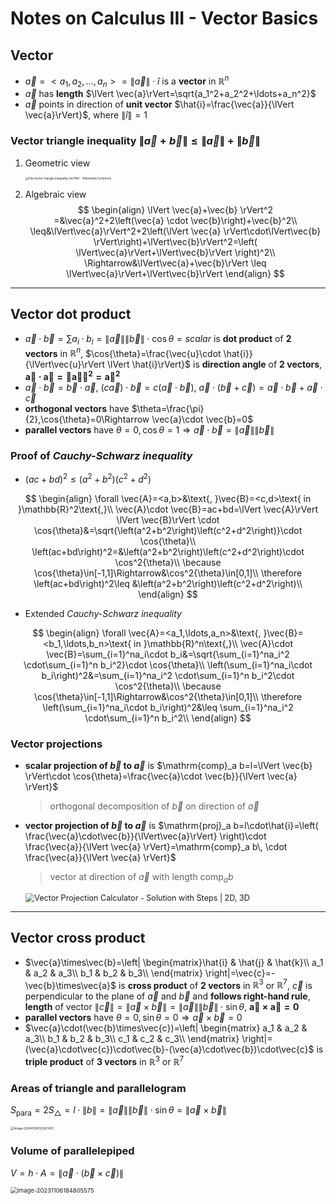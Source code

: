 # Notes on Calculus III - Vector Basics

## **Vector**

* $\vec{a}=<a_1,a_2,\ldots,a_n>=\lVert \vec{a} \rVert\cdot\hat{i}$ is a **vector** in $\mathbb{R}^n$
* $\vec{a}$ has **length** $\lVert \vec{a}\rVert=\sqrt{a_1^2+a_2^2+\ldots+a_n^2}$
* $\vec{a}$ points in direction of **unit vector** $\hat{i}=\frac{\vec{a}}{\lVert \vec{a}\rVert}$, where $\lVert\hat{i}\rVert=1$

### Vector triangle inequality $\lVert \vec{a}+\vec{b} \rVert \leq \lVert \vec{a} \rVert+\lVert \vec{b} \rVert$

1. Geometric view

   <img src="https://upload.wikimedia.org/wikipedia/commons/0/08/Vector_triangle_inequality_vw.PNG" alt="File:Vector triangle inequality vw.PNG - Wikimedia Commons" style="zoom:33%;" />

2. Algebraic view
   $$
   \begin{align}
   \lVert \vec{a}+\vec{b} \rVert^2 =&\vec{a}^2+2\left(\vec{a} \cdot \vec{b}\right)+\vec{b}^2\\
   \leq&\lVert\vec{a}\rVert^2+2\left(\lVert \vec{a} \rVert\cdot\lVert\vec{b} \rVert\right)+\lVert\vec{b}\rVert^2=\left( \lVert\vec{a}\rVert+\lVert\vec{b}\rVert \right)^2\\
   \Rightarrow&\lVert\vec{a}+\vec{b}\rVert \leq \lVert\vec{a}\rVert+\lVert\vec{b}\rVert
   \end{align}
   $$
   

---

## Vector dot product

* $\vec{a}\cdot \vec{b}=\sum a_i\cdot b_i=\lVert \vec{a}\rVert \lVert \vec{b}\rVert \cdot \cos{\theta}=scalar$ is **dot product** of **2 vectors** in $\mathbb{R}^n$, $\cos{\theta}=\frac{\vec{u}\cdot \hat{i}}{\lVert\vec{u}\rVert \lVert \hat{i}\rVert}$ is **direction angle** of **2 vectors**, $\mathbf{\vec{a}\cdot \vec{a}=\lVert \vec{a} \rVert^2=\vec{a}^2}$
* $\vec{a}\cdot\vec{b}=\vec{b}\cdot\vec{a}$, $(c\vec{a})\cdot\vec{b}=c(\vec{a}\cdot\vec{b})$, $\vec{a}\cdot\left(\vec{b}+\vec{c}\right)=\vec{a}\cdot\vec{b}+\vec{a}\cdot\vec{c}$
* **orthogonal vectors** have $\theta=\frac{\pi}{2},\cos{\theta}=0\Rightarrow \vec{a}\cdot \vec{b}=0$
* **parallel vectors** have $\theta=0,\cos{\theta}=1\Rightarrow \vec{a}\cdot \vec{b}=\lVert \vec{a}\rVert \lVert \vec{b}\rVert$

### Proof of *Cauchy-Schwarz inequality*

* $\left(ac+bd\right)^2\leq \left(a^2+b^2\right)\left(c^2+d^2\right)$

$$
\begin{align}
\forall \vec{A}=<a,b>&\text{, }\vec{B}=<c,d>\text{ in }\mathbb{R}^2\text{,}\\
\vec{A}\cdot \vec{B}=ac+bd=\lVert \vec{A}\rVert \lVert \vec{B}\rVert \cdot \cos{\theta}&=\sqrt{\left(a^2+b^2\right)\left(c^2+d^2\right)}\cdot \cos{\theta}\\
\left(ac+bd\right)^2=&\left(a^2+b^2\right)\left(c^2+d^2\right)\cdot \cos^2{\theta}\\
\because \cos{\theta}\in[-1,1]\Rightarrow&\cos^2{\theta}\in[0,1]\\
\therefore \left(ac+bd\right)^2\leq &\left(a^2+b^2\right)\left(c^2+d^2\right)\\
\end{align}
$$

* Extended *Cauchy-Schwarz inequality*

$$
\begin{align}
\forall \vec{A}=<a_1,\ldots,a_n>&\text{, }\vec{B}=<b_1,\ldots,b_n>\text{ in }\mathbb{R}^n\text{,}\\
\vec{A}\cdot \vec{B}=\sum_{i=1}^na_i\cdot b_i&=\sqrt{\sum_{i=1}^na_i^2 \cdot\sum_{i=1}^n b_i^2}\cdot \cos{\theta}\\
\left(\sum_{i=1}^na_i\cdot b_i\right)^2&=\sum_{i=1}^na_i^2 \cdot\sum_{i=1}^n b_i^2\cdot \cos^2{\theta}\\
\because \cos{\theta}\in[-1,1]\Rightarrow&\cos^2{\theta}\in[0,1]\\
\therefore \left(\sum_{i=1}^na_i\cdot b_i\right)^2&\leq \sum_{i=1}^na_i^2 \cdot\sum_{i=1}^n b_i^2\\
\end{align}
$$

### Vector projections

* **scalar projection of $\vec{b}$ to $\vec{a}$** is $\mathrm{comp}_a b=l=\lVert \vec{b} \rVert\cdot \cos{\theta}=\frac{\vec{a}\cdot \vec{b}}{\lVert \vec{a} \rVert}$

  > orthogonal decomposition of $\vec{b}$ on direction of $\vec{a}$

* **vector projection of $\vec{b}$ to $\vec{a}$** is $\mathrm{proj}_a b=l\cdot\hat{i}=\left( \frac{\vec{a}\cdot\vec{b}}{\lVert\vec{a}\rVert} \right)\cdot \frac{\vec{a}}{\lVert \vec{a} \rVert}=\mathrm{comp}_a b\, \cdot \frac{\vec{a}}{\lVert \vec{a} \rVert}$

  > vector at direction of $\vec{a}$ with length $\mathrm{comp}_a b$

  <img src="https://calconcalculator.com/wp-content/uploads/2022/01/images-2-1.png" alt="Vector Projection Calculator - Solution with Steps | 2D, 3D" style="zoom:90%;" />

---

## Vector cross product

* $\vec{a}\times\vec{b}=\left| \begin{matrix}\hat{i} & \hat{j} & \hat{k}\\ a_1 & a_2 & a_3\\ b_1 & b_2 & b_3\\ \end{matrix} \right|=\vec{c}=-\vec{b}\times\vec{a}$ is **cross product** of **2 vectors** in $\mathbb{R}^3$ or $\mathbb{R}^7$, $\vec{c}$ is perpendicular to the plane of $\vec{a}$ and $\vec{b}$ and **follows right-hand rule**, **length** of vector $\lVert \vec{c}\rVert=\lVert\vec{a}\times\vec{b}\rVert=\lVert\vec{a}\rVert\lVert\vec{b}\rVert\cdot\sin{\theta}$, $\mathbf{\vec{a}\times\vec{a}=0}$
* **parallel vectors** have $\theta=0,\sin{\theta}=0\Rightarrow\vec{a}\times\vec{b}=0$
* $\vec{a}\cdot(\vec{b}\times\vec{c})=\left| \begin{matrix} a_1 & a_2 & a_3\\ b_1 & b_2 & b_3\\ c_1 & c_2 & c_3\\ \end{matrix} \right|=(\vec{a}\cdot\vec{c})\cdot\vec{b}-(\vec{a}\cdot\vec{b})\cdot\vec{c}$ is **triple product** of **3 vectors** in $\mathbb{R}^3$ or $\mathbb{R}^7$

### Areas of triangle and parallelogram

$S_{\mathrm{para}}=2S_\triangle=l\cdot \lVert b\rVert=\lVert\vec{a}\rVert\lVert\vec{b}\rVert\cdot\sin{\theta}=\lVert\vec{a}\times\vec{b}\rVert$

<img src="C:\Users\yangy\AppData\Roaming\Typora\typora-user-images\image-20240124122921431.png" alt="image-20240124122921431" style="zoom:35%;" />

### Volume of parallelepiped

$V=h\cdot A=\lVert \vec{a}\cdot(\vec{b}\times\vec{c})\rVert$

<img src="C:\Users\yangy\AppData\Roaming\Typora\typora-user-images\image-20231106184805575.png" alt="image-20231106184805575" style="zoom:67%;" />

